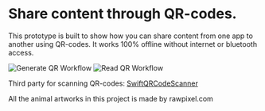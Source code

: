 # Share content through QR-codes.

This prototype is built to show how you can share content from one app to another using QR-codes. It works 100% offline without internet or bluetooth access.

![Generate QR Workflow](https://user-images.githubusercontent.com/4960322/184626077-3ae9c054-9847-4dbd-b0f5-a4f88439808d.png)
![Read QR Workflow](https://user-images.githubusercontent.com/4960322/184626068-6c6e9a6a-f971-491b-beb4-c5e4a3a89598.png)

Third party for scanning QR-codes: [SwiftQRCodeScanner](https://github.com/vinodiOS/SwiftQRCodeScanner)

All the animal artworks in this project is made by rawpixel.com
